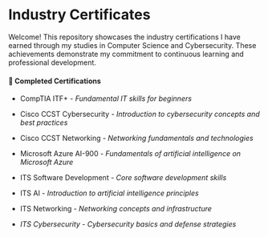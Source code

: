 # Industry Certificates
Welcome! This repository showcases the industry certifications I have earned through my studies in Computer Science and Cybersecurity. These achievements demonstrate my commitment to continuous learning and professional development.

#### 📜 Completed Certifications
- CompTIA ITF+ -
*Fundamental IT skills for beginners*

- Cisco CCST Cybersecurity -
*Introduction to cybersecurity concepts and best practices*

- Cisco CCST Networking -
*Networking fundamentals and technologies*

- Microsoft Azure AI-900 -
*Fundamentals of artificial intelligence on Microsoft Azure*

- ITS Software Development -
*Core software development skills*

- ITS AI -
*Introduction to artificial intelligence principles*

- ITS Networking -
*Networking concepts and infrastructure*

- *ITS Cybersecurity -
Cybersecurity basics and defense strategies*
